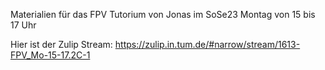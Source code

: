 Materialien für das FPV Tutorium von Jonas im SoSe23 Montag von 15 bis 17 Uhr

Hier ist der Zulip Stream: https://zulip.in.tum.de/#narrow/stream/1613-FPV_Mo-15-17.2C-1
